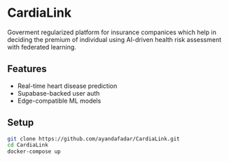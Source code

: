 
# CardiaLink
Goverment regularized platform for insurance companices which help in deciding the premium of individual using AI-driven health risk assessment with federated learning.

## Features
- Real-time heart disease prediction
- Supabase-backed user auth
- Edge-compatible ML models

## Setup
```bash
git clone https://github.com/ayandafadar/CardiaLink.git
cd CardiaLink
docker-compose up
